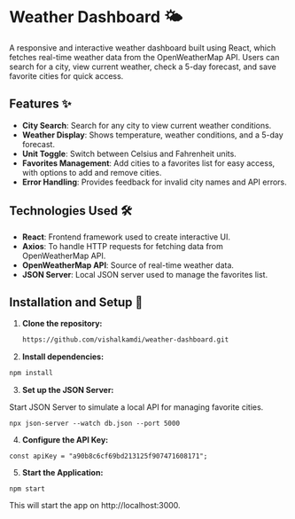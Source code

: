 # Weather Dashboard 🌤️

A responsive and interactive weather dashboard built using React, which fetches real-time weather data from the OpenWeatherMap API. Users can search for a city, view current weather, check a 5-day forecast, and save favorite cities for quick access.

## Features ✨

- **City Search**: Search for any city to view current weather conditions.
- **Weather Display**: Shows temperature, weather conditions, and a 5-day forecast.
- **Unit Toggle**: Switch between Celsius and Fahrenheit units.
- **Favorites Management**: Add cities to a favorites list for easy access, with options to add and remove cities.
- **Error Handling**: Provides feedback for invalid city names and API errors.

## Technologies Used 🛠️

- **React**: Frontend framework used to create interactive UI.
- **Axios**: To handle HTTP requests for fetching data from OpenWeatherMap API.
- **OpenWeatherMap API**: Source of real-time weather data.
- **JSON Server**: Local JSON server used to manage the favorites list.

## Installation and Setup 🚀

1. **Clone the repository:**

   ```bash
   https://github.com/vishalkamdi/weather-dashboard.git
   ```

2. **Install dependencies:**

```bash
npm install
```

3. **Set up the JSON Server:**

Start JSON Server to simulate a local API for managing favorite cities.

```
npx json-server --watch db.json --port 5000
```

4. **Configure the API Key:**

```
const apiKey = "a90b8c6cf69bd213125f907471608171";
```

5. **Start the Application:**

```
npm start
```

This will start the app on http://localhost:3000.

